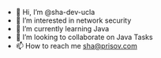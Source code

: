 - 👋 Hi, I’m @sha-dev-ucla
- 👀 I’m interested in network security
- 🌱 I’m currently learning Java
- 💞️ I’m looking to collaborate on Java Tasks
- 📫 How to reach me sha@prisov.com

<!---
sha-dev-ucla/sha-dev-ucla is a ✨ special ✨ repository because its `README.md` (this file) appears on your GitHub profile.
You can click the Preview link to take a look at your changes.
--->
